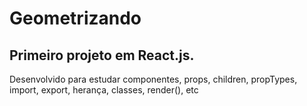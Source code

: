 # Geometrizando
## Primeiro projeto em React.js. 
 Desenvolvido para estudar componentes, props, children, propTypes, import, export, herança, classes, render(), etc
